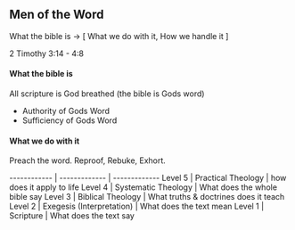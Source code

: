 ## Men of the Word

What the bible is -> [ What we do with it, How we handle it ]

2 Timothy 3:14 - 4:8

#### What the bible is
All scripture is God breathed (the bible is Gods word)
- Authority of Gods Word
- Sufficiency of Gods Word

#### What we do with it
Preach the word. Reproof, Rebuke, Exhort.

------------ | ------------- | -------------
Level 5 | Practical Theology | how does it apply to life
Level 4 | Systematic Theology | What does the whole bible say
Level 3 | Biblical Theology | What truths & doctrines does it teach
Level 2 | Exegesis (Interpretation) |  What does the text mean
Level 1 | Scripture | What does the text say

